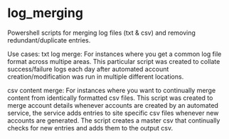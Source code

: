 # log_merging
Powershell scripts for merging log files (txt &amp; csv) and removing redundant/duplicate entries.

Use cases:
  txt log merge:
    For instances where you get a common log file format across multipe areas. This particular script was created to collate success/failure logs each day after automated account creation/modification was run in multiple different locations.

  csv content merge:
    For instances where you want to continually merge content from identically formatted csv files. This script was created to merge account details whenever accounts are created by an automated service, the service adds entries to site specific csv files whenever new accounts are generated. The script creates a master csv that continually checks for new entries and adds them to the output csv.
